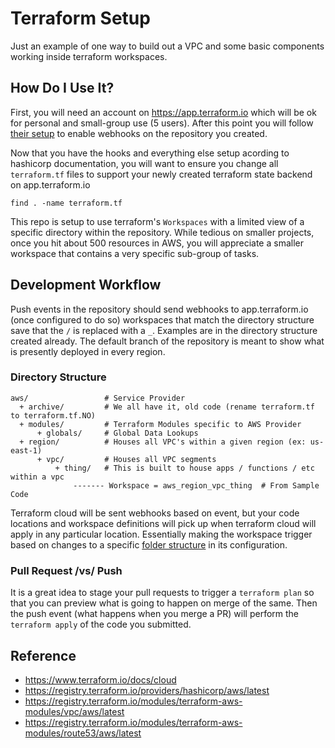 # Terraform Setup

Just an example of one way to build out a VPC and some basic components working inside terraform workspaces.

## How Do I Use It?

First, you will need an account on https://app.terraform.io which will be ok for personal and small-group use (5 users).  After this point you will follow [their setup](https://learn.hashicorp.com/tutorials/terraform/cloud-workspace-create) to enable webhooks on the repository you created.

Now that you have the hooks and everything else setup acording to hashicorp documentation, you will want to ensure you change all `terraform.tf` files to support your newly created terraform state backend on app.terraform.io

```
find . -name terraform.tf
```

This repo is setup to use terraform's `Workspaces` with a limited view of a specific directory within the repository.  While tedious on smaller projects, once you hit about 500 resources in AWS, you will appreciate a smaller workspace that contains a very specific sub-group of tasks.

## Development Workflow

Push events in the repository should send webhooks to app.terraform.io (once configured to do so) workspaces that match the directory structure save that the `/` is replaced with a `_`.  Examples are in the directory structure created already.  The default branch of the repository is meant to show what is presently deployed in every region.  

### Directory Structure

```
aws/                 # Service Provider
  + archive/         # We all have it, old code (rename terraform.tf to terraform.tf.NO)
  + modules/         # Terraform Modules specific to AWS Provider
      + globals/     # Global Data Lookups
  + region/          # Houses all VPC's within a given region (ex: us-east-1)
      + vpc/         # Houses all VPC segments
          + thing/   # This is built to house apps / functions / etc within a vpc
              ------- Workspace = aws_region_vpc_thing  # From Sample Code
```

Terraform cloud will be sent webhooks based on event, but your code locations and workspace definitions will pick up when terraform cloud will apply in any particular location.  Essentially making the workspace trigger based on changes to a specific [folder structure](https://www.terraform.io/docs/cloud/workspaces/settings.html#terraform-working-directory) in its configuration.

### Pull Request /vs/ Push

It is a great idea to stage your pull requests to trigger a `terraform plan` so that you can preview what is going to happen on merge of the same.  Then the push event (what happens when you merge a PR) will perform the `terraform apply` of the code you submitted.

## Reference

* https://www.terraform.io/docs/cloud
* https://registry.terraform.io/providers/hashicorp/aws/latest
* https://registry.terraform.io/modules/terraform-aws-modules/vpc/aws/latest
* https://registry.terraform.io/modules/terraform-aws-modules/route53/aws/latest
